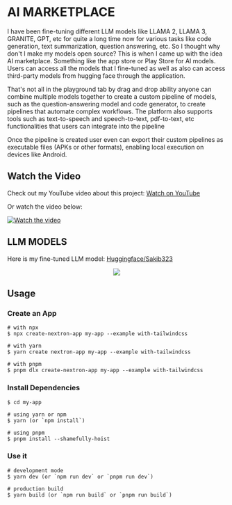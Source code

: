 # AI MARKETPLACE

I have been fine-tuning different LLM models like LLAMA 2, LLAMA 3, GRANITE, GPT, etc for quite a long time now for various tasks like code generation, text summarization, question answering, etc. So I thought why don't I make my models open source? This is when I came up with the idea AI marketplace. Something like the app store or Play Store for AI models. Users can access all the models that I fine-tuned as well as also can access third-party models from hugging face through the application. 

That's not all in the playground tab by drag and drop ability anyone can combine multiple models together to create a custom pipeline of models, such as the question-answering model and code generator, to create pipelines that automate complex workflows. The platform also supports tools such as text-to-speech and speech-to-text, pdf-to-text, etc functionalities that users can integrate into the pipeline

Once the pipeline is created user even can export their custom pipelines as executable files (APKs or other formats), enabling local execution on devices like Android.

## Watch the Video

Check out my YouTube video about this project: [Watch on YouTube](https://youtu.be/EzR1d62Bais?si=x63z5Yak9Ni2FBt3)

Or watch the video below:

[![Watch the video](https://img.youtube.com/vi/EzR1d62Bais/0.jpg)](https://youtu.be/EzR1d62Bais?si=x63z5Yak9Ni2FBt3)

## LLM MODELS 

Here is my fine-tuned LLM model: [Huggingface/Sakib323](https://huggingface.co/Sakib323)


<p align="center"><img src="https://i.imgur.com/a9QWW0v.png"></p>

## Usage

### Create an App

```
# with npx
$ npx create-nextron-app my-app --example with-tailwindcss

# with yarn
$ yarn create nextron-app my-app --example with-tailwindcss

# with pnpm
$ pnpm dlx create-nextron-app my-app --example with-tailwindcss
```

### Install Dependencies

```
$ cd my-app

# using yarn or npm
$ yarn (or `npm install`)

# using pnpm
$ pnpm install --shamefully-hoist
```

### Use it

```
# development mode
$ yarn dev (or `npm run dev` or `pnpm run dev`)

# production build
$ yarn build (or `npm run build` or `pnpm run build`)
```
